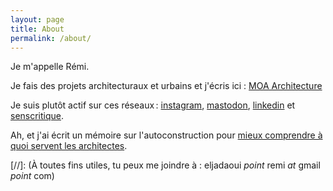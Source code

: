 ```yaml
---
layout: page
title: About
permalink: /about/
---
```


Je m'appelle Rémi.

Je fais des projets architecturaux et urbains et j'écris ici : [MOA Architecture](https://www.moa-architecture.com)

Je suis plutôt actif sur ces réseaux : [instagram](https://www.instagram.com/jadagramme/), [mastodon](https://eldritch.cafe/@ledaj), [linkedin](https://www.linkedin.com/in/remi-eljadaoui/) et [senscritique](https://www.senscritique.com/Le_Daj). 

Ah, et j'ai écrit un mémoire sur l'autoconstruction pour [mieux comprendre à quoi servent les architectes](https://issuu.com/remieljadaoui/docs/160224_m__moire_-_quel_r__le_pour_l). 

[//]: (À toutes fins utiles, tu peux me joindre à : eljadaoui *point* remi *at* gmail *point* com)


